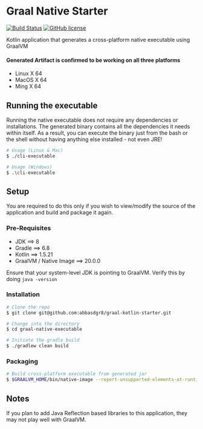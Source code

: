 # Graal Native Starter

[![Build Status](https://travis-ci.com/abbasdgr8/ticketing-search-app.svg?token=sVudbeziXANtkqKLaFRM&branch=master)](https://travis-ci.com/abbasdgr8/graal-kotlin-starter)
[![GitHub license](https://img.shields.io/badge/license-Apache%20License%202.0-blue.svg?style=flat)](https://www.apache.org/licenses/LICENSE-2.0)


Kotlin application that generates a cross-platform native executable using GraalVM

#### Generated Artifact is confirmed to be working on all three platforms
- Linux X 64
- MacOS X 64
- Ming X 64

## Running the executable
Running the native executable does not require any dependencies or installations. The generated binary contains all the dependencies it needs within itself. As a result, you can execute the binary just from the bash or the shell without having anything else installed - not even JRE!
```bash
# Usage (Linux & Mac)
$ ./cli-executable

# Usage (Windows)
$ .\cli-executable
```

## Setup
You are required to do this only if you wish to view/modify the source of the application and build and package it again.
### Pre-Requisites
- JDK ==> 8
- Gradle ==> 6.8
- Kotlin ==> 1.5.21
- GraalVM / Native Image ==> 20.0.0

Ensure that your system-level JDK is pointing to GraalVM. Verify this by doing `java -version`

### Installation
```bash
# Clone the repo
$ git clone git@github.com:abbasdgr8/graal-kotlin-starter.git

# Change into the directory
$ cd graal-native-executable

# Initiate the gradle build
$ ./gradlew clean build
```

### Packaging
```bash
# Build cross-platform executable from generated jar
$ $GRAALVM_HOME/bin/native-image --report-unsupported-elements-at-runtime -jar build/libs/graal-native-executable-1.0-SNAPSHOT.jar cli-executable --enable-url-protocols=http --no-server
```

## Notes
If you plan to add Java Reflection based libraries to this application, they may not play well with GraalVM.
